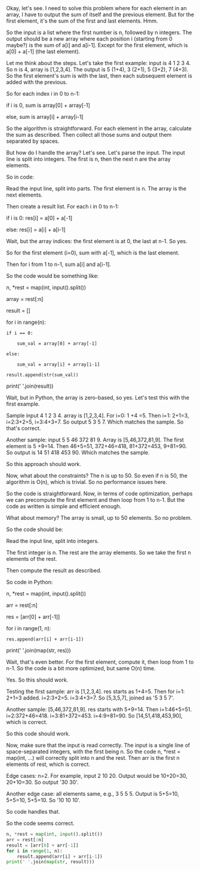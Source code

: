 <think>
Okay, let's see. I need to solve this problem where for each element in an array, I have to output the sum of itself and the previous element. But for the first element, it's the sum of the first and last elements. Hmm.

So the input is a list where the first number is n, followed by n integers. The output should be a new array where each position i (starting from 0 maybe?) is the sum of a[i] and a[i-1]. Except for the first element, which is a[0] + a[-1] (the last element).

Let me think about the steps. Let's take the first example: input is 4 1 2 3 4. So n is 4, array is [1,2,3,4]. The output is 5 (1+4), 3 (2+1), 5 (3+2), 7 (4+3). So the first element's sum is with the last, then each subsequent element is added with the previous.

So for each index i in 0 to n-1:

if i is 0, sum is array[0] + array[-1]

else, sum is array[i] + array[i-1]

So the algorithm is straightforward. For each element in the array, calculate the sum as described. Then collect all those sums and output them separated by spaces.

But how do I handle the array? Let's see. Let's parse the input. The input line is split into integers. The first is n, then the next n are the array elements.

So in code:

Read the input line, split into parts. The first element is n. The array is the next elements.

Then create a result list. For each i in 0 to n-1:

if i is 0: res[i] = a[0] + a[-1]

else: res[i] = a[i] + a[i-1]

Wait, but the array indices: the first element is at 0, the last at n-1. So yes.

So for the first element (i=0), sum with a[-1], which is the last element.

Then for i from 1 to n-1, sum a[i] and a[i-1].

So the code would be something like:

n, *rest = map(int, input().split())

array = rest[:n]

result = []

for i in range(n):

    if i == 0:

        sum_val = array[0] + array[-1]

    else:

        sum_val = array[i] + array[i-1]

    result.append(str(sum_val))

print(' '.join(result))

Wait, but in Python, the array is zero-based, so yes. Let's test this with the first example.

Sample input 4 1 2 3 4. array is [1,2,3,4]. For i=0: 1 +4 =5. Then i=1: 2+1=3, i=2:3+2=5, i=3:4+3=7. So output 5 3 5 7. Which matches the sample. So that's correct.

Another sample: input 5 5 46 372 81 9. Array is [5,46,372,81,9]. The first element is 5 +9=14. Then 46+5=51, 372+46=418, 81+372=453, 9+81=90. So output is 14 51 418 453 90. Which matches the sample.

So this approach should work.

Now, what about the constraints? The n is up to 50. So even if n is 50, the algorithm is O(n), which is trivial. So no performance issues here.

So the code is straightforward. Now, in terms of code optimization, perhaps we can precompute the first element and then loop from 1 to n-1. But the code as written is simple and efficient enough.

What about memory? The array is small, up to 50 elements. So no problem.

So the code should be:

Read the input line, split into integers.

The first integer is n. The rest are the array elements. So we take the first n elements of the rest.

Then compute the result as described.

So code in Python:

n, *rest = map(int, input().split())

arr = rest[:n]

res = [arr[0] + arr[-1]]

for i in range(1, n):

    res.append(arr[i] + arr[i-1])

print(' '.join(map(str, res)))

Wait, that's even better. For the first element, compute it, then loop from 1 to n-1. So the code is a bit more optimized, but same O(n) time.

Yes. So this should work.

Testing the first sample: arr is [1,2,3,4]. res starts as 1+4=5. Then for i=1: 2+1=3 added. i=2:3+2=5. i=3:4+3=7. So [5,3,5,7], joined as '5 3 5 7'.

Another sample: [5,46,372,81,9]. res starts with 5+9=14. Then i=1:46+5=51. i=2:372+46=418. i=3:81+372=453. i=4:9+81=90. So [14,51,418,453,90], which is correct.

So this code should work.

Now, make sure that the input is read correctly. The input is a single line of space-separated integers, with the first being n. So the code n, *rest = map(int, ...) will correctly split into n and the rest. Then arr is the first n elements of rest, which is correct.

Edge cases: n=2. For example, input 2 10 20. Output would be 10+20=30, 20+10=30. So output '30 30'.

Another edge case: all elements same, e.g., 3 5 5 5. Output is 5+5=10, 5+5=10, 5+5=10. So '10 10 10'.

So code handles that.

So the code seems correct.
</think>

```python
n, *rest = map(int, input().split())
arr = rest[:n]
result = [arr[0] + arr[-1]]
for i in range(1, n):
    result.append(arr[i] + arr[i-1])
print(' '.join(map(str, result)))
```